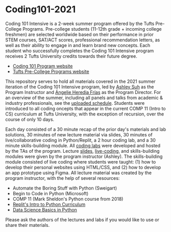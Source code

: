 # Coding101-2021

Coding 101 Intensive is a 2-week summer program offered by the Tufts Pre-College Programs. Pre-college students (11-12th grade + incoming college freshmen) are selected worldwide based on their performance in prior STEM courses, SAT/ACT scores, professional recommendation letters, as well as their ability to engage in and learn brand new concepts. Each student who successfully completes the Coding 101 Intensive program receives 2 Tufts University credits towards their future degree. 

- [Coding 101 Program website](https://universitycollege.tufts.edu/high-school/programs/coding-101)
- [Tufts Pre-College Programs website](https://universitycollege.tufts.edu/high-school)

This repository serves to hold all materials covered in the 2021 summer iteration of the Coding 101 Intensive program, led by [Ashley Suh](https://www.eecs.tufts.edu/~asuh/) as the Program Instructor and [Ángelie Heredia Frías](https://as.tufts.edu/dataanalytics/people/students-alumni) as the Program Director. For an overview of the summer, including all panels and talks from academic & industry professionals, see the [uploaded schedule](https://github.com/ashleysuh/Coding101-2021/blob/main/Coding101_Schedule.pdf). Students were introduced to all coding oncepts that appear in the current COMP 11 (Intro to CS) curriculum at Tufts University, with the exception of recursion, over the course of only 10 days. 

Each day consisted of a 30 minute recap of the prior day's materials and lab solutions, 30 minutes of new lecture material via slides, 30 minutes of live/collaborative coding in Python/Replit, a 2 hour coding lab, and a 30 minute skills-building module. All [coding labs](https://github.com/ashleysuh/Coding101-2021/tree/main/labs) were developed and hosted by the TAs of the program. Lecture [slides](https://github.com/ashleysuh/Coding101-2021/tree/main/lectures/slides), [live-coding](https://github.com/ashleysuh/Coding101-2021/tree/main/lectures/live-coding), and skills-building modules were given by the program instructor (Ashley). The skills-building module consisted of live coding where students were taught: (1) how to develop their personal websites using HTML/CSS, and (2) how to develop an app prototype using Figma. All lecture material was created by the program instructor, with the help of several resources:

- Automate the Boring Stuff with Python (Sweigart)
- Begin to Code in Python (Microsoft)
- COMP 11 (Mark Sheldon's Python course from 2018)
- [Replit's Intro to Python Curriculum](https://docs.replit.com/teaching-curriculum/intro-python)
- [Data Science Basics in Python](https://allendowney.github.io/ElementsOfDataScience/README.html)

Please ask the authors of the lectures and labs if you would like to use or share their materials. 
